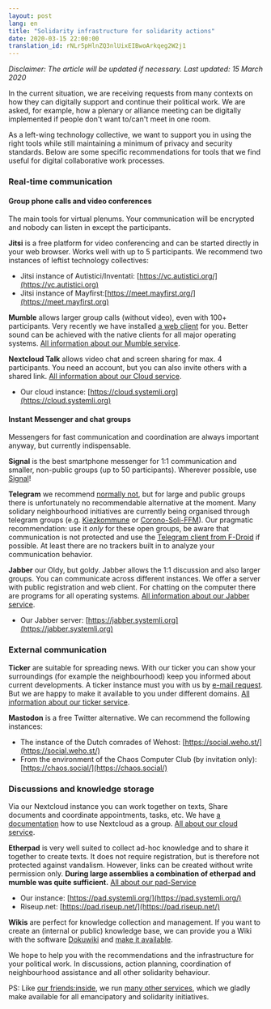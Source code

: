 ```yaml
---
layout: post
lang: en
title: "Solidarity infrastructure for solidarity actions"
date: 2020-03-15 22:00:00
translation_id: rNLr5pHlnZQ3nlUixEIBwoArkqeg2W2j1
---
```


*Disclaimer: The article will be updated if necessary. Last updated: 15 March 2020*

In the current situation, we are receiving requests from many contexts on how they can digitally support and continue their political work.  We are asked, for example, how a plenary or alliance meeting can be digitally implemented if people don't want to/can't meet in one room.

As a left-wing technology collective, we want to support you in using the right tools while still maintaining a minimum of privacy and security standards. Below are some specific recommendations for tools that we find useful for digital collaborative work processes.

<!--more-->

### Real-time communication

#### Group phone calls and video conferences

The main tools for virtual plenums. Your communication will be encrypted and nobody can listen in except the participants.


**Jitsi** is a free platform for video conferencing and can be started directly in your web browser. Works well with up to 5 participants. We recommend two instances of leftist technology collectives:

* Jitsi instance of Autistici/Inventati: [https://vc.autistici.org/](https://vc.autistici.org)
* Jitsi instance of Mayfirst:[https://meet.mayfirst.org/](https://meet.mayfirst.org)

**Mumble** allows larger group calls (without video), even with 100+ participants. Very recently we have installed [a web client](https://talk.systemli.org) for you. Better sound can be achieved with the native clients for all major operating systems. [All information about our Mumble service](https://www.systemli.org/en/service/mumble.html).

**Nextcloud Talk** allows video chat and screen sharing for max. 4 participants. You need an account, but you can also invite others with a shared link. [All information about our Cloud service](https://www.systemli.org/en/service/cloud.html).

* Our cloud instance: [https://cloud.systemli.org](https://cloud.systemli.org)


#### Instant Messenger and chat groups

Messengers for fast communication and coordination are always important anyway, but currently indispensable.

**Signal** is the best smartphone messenger for 1:1 communication and smaller, non-public groups (up to 50 participants). Wherever possible, use [Signal](https://signal.org/)!

**Telegram** we recommend [normally not](https://www.kuketz-blog.de/telegram-sicherheit-gibt-es-nur-auf-anfrage-messenger-teil3/), but for large and public groups there is unfortunately no recommendable alternative at the moment. 
Many solidary neighbourhood initiatives are currently being organised through telegram groups (e.g. [Kiezkommune](https://kiezkommune.noblogs.org/) or [Corono-Soli-FFM](https://www.corona-soli-ffm.org/)). Our pragmatic recommendation: use it *only* for these open groups, be aware that communication is not protected and use the [Telegram client from F-Droid](https://f-droid.org/en/packages/org.telegram.messenger/) if possible. At least there are no trackers built in to analyze your communication behavior.

**Jabber** our Oldy, but goldy. Jabber allows the 1:1 discussion and also larger groups. You can communicate across different instances. We offer a server with public registration and web client. For chatting on the computer there are programs for all operating systems. [All information about our Jabber service](https://www.systemli.org/en/service/xmpp.html).

* Our Jabber server: [https://jabber.systemli.org](https://jabber.systemli.org)

### External communication

**Ticker** are suitable for spreading news. 
With our ticker you can show your surroundings (for example the neighbourhood)
keep you informed about current developments. A ticker instance must 
you with us by <a href="mailto:support@systemli.org">e-mail request</a>.
But we are happy to make it available to you under different domains.
[All information about our ticker service](https://www.systemli.org/en/service/ticker.html).

**Mastodon** is a free Twitter alternative. We can recommend the following instances:

* The instance of the Dutch comrades of Wehost: [https://social.weho.st/](https://social.weho.st/)
* From the environment of the Chaos Computer Club (by invitation only): [https://chaos.social/](https://chaos.social/)


### Discussions and knowledge storage

Via our Nextcloud instance you can work together on texts,
Share documents and coordinate appointments, tasks, etc. 
We have [a documentation](https://wiki.systemli.org/howto/nextcloud/gruppen)
 how to use Nextcloud as a group. [All about our cloud service](https://www.systemli.org/en/service/cloud.html).

**Etherpad** is very well suited to collect ad-hoc knowledge and to share it together
to create texts. It does not require registration, but is therefore
not protected against vandalism. However, links can be created
without write permission only. **During large assemblies a combination of
 etherpad and mumble was quite sufficient.** [All about our pad-Service](https://www.systemli.org/en/service/etherpad.html)

* Our instance: [https://pad.systemli.org/](https://pad.systemli.org/)
* Riseup.net: [https://pad.riseup.net/](https://pad.riseup.net/)

**Wikis** are perfect for knowledge collection and management.
If you want to create an (internal or public) knowledge base,
we can provide you a Wiki with the software [Dokuwiki](https://www.dokuwiki.org/dokuwiki)
and [make it available](https://www.systemli.org/service/hosting.html#wikis).


We hope to help you with the recommendations and the infrastructure for your political work. In discussions, action planning, coordination of neighbourhood assistance and all other solidarity behaviour.

PS: Like [our friends:inside](https://www.systemli.org/friends.html), we run [many other services](https://www.systemli.org/service/index.html), which we gladly make available for all emancipatory and solidarity initiatives.
